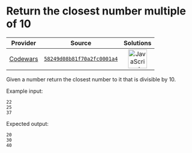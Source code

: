 [_metadata_:generated]: - "true"

# Return the closest number multiple of 10

<!-- INFO TABLE BEGIN -->

| Provider                                        | Source                                                                               | Solutions                                                                                                                                                    |
| :---------------------------------------------: | :----------------------------------------------------------------------------------: | :----------------------------------------------------------------------------------------------------------------------------------------------------------: |
| [Codewars](../../../docs/providers/Codewars.md) | [`58249d08b81f70a2fc0001a4`](https://www.codewars.com/kata/58249d08b81f70a2fc0001a4) | [<img src="https://res.cloudinary.com/rascaltwo/image/upload/v1631924076/javascript_ehszr7.svg" alt="JavaScript" title="JavaScript" width="50" />](solve.js) |

<!-- INFO TABLE END -->

Given a number return the closest number to it that is divisible by 10.

Example input:

```
22
25
37
```

Expected output:

```
20
30
40
```
